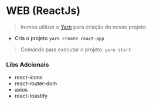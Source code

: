 # WEB (ReactJs)

> Iremos utilizar o [Yarn](https://yarnpkg.com/) para criação do nosso projeto.

- Cria o projeto `yarn create react-app`

> Comando para executar o projeto: `yarn start`

### Libs Adcionais

- react-icons
- react-router-dom
- axios
- react-toastify
